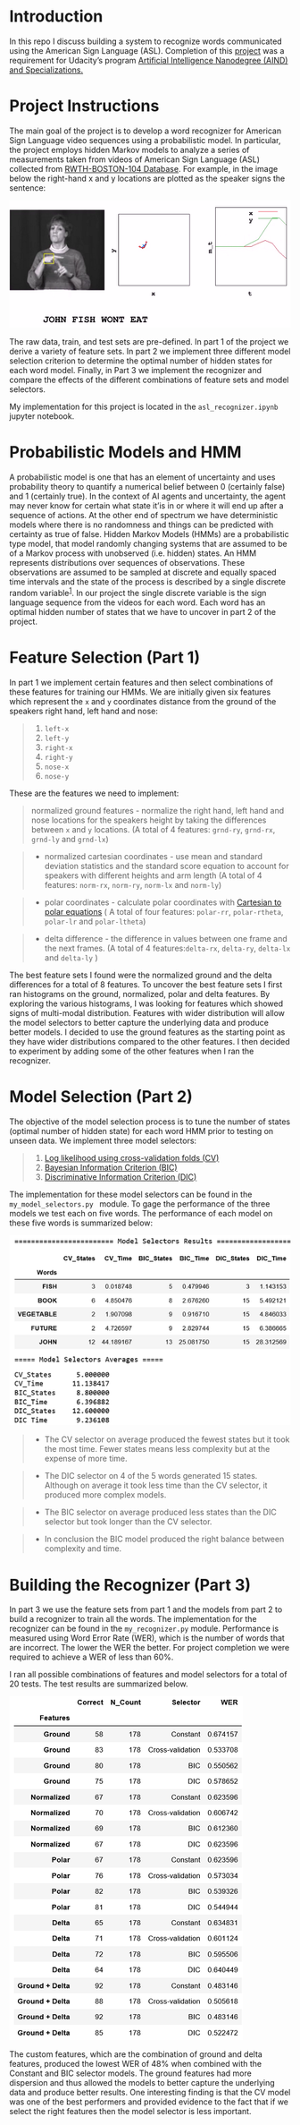 # Introduction
In this repo I discuss building a system to recognize words communicated using the American Sign Language (ASL).   Completion of this [project]( https://github.com/udacity/AIND-Recognizer) was a requirement for Udacity’s program [Artificial Intelligence Nanodegree (AIND) and Specializations.](https://confirm.udacity.com/GGGH2GSK)

# Project Instructions 
The main goal of the project is to develop a word recognizer for American Sign Language video sequences using a probabilistic model.  In particular, the project employs hidden Markov models to analyze a series of measurements taken from videos of American Sign Language (ASL) collected from [RWTH-BOSTON-104 Database](http://www-i6.informatik.rwth-aachen.de/~dreuw/database-rwth-boston-104.php).  For example, in the image below the right-hand x and y locations are plotted as the speaker signs the sentence:

![Speaker](images/speaker1.png)

The raw data, train, and test sets are pre-defined. In part 1 of the project we derive a variety of feature sets. In part 2 we implement three different model selection criterion to determine the optimal number of hidden states for each word model. Finally, in Part 3 we implement the recognizer and compare the effects of the different combinations of feature sets and model selectors.

My implementation for this project is located in the `asl_recognizer.ipynb` jupyter notebook.

# Probabilistic Models and HMM
A probabilistic model is one that has an element of uncertainty and uses probability theory to quantify a numerical belief between 0 (certainly false) and 1 (certainly true).  In the context of AI agents and uncertainty, the agent may never know for certain what state it’is in or where it will end up after a sequence of actions.  At the other end of spectrum we have deterministic models where there is no randomness and things can be predicted with certainty as true of false.
Hidden Markov Models (HMMs) are a probabilistic type model, that model randomly changing systems that are assumed to be of a Markov process with unobserved (i.e. hidden) states.  An HMM represents distributions over sequences of observations.  These observations are assumed to be sampled at discrete and equally spaced time intervals and the state of the process is described by a single discrete random variable<sup>[1](http://mlg.eng.cam.ac.uk/zoubin/papers/ijprai.pdf)</sup>.
In our project the single discrete variable is the sign language sequence from the videos for each word.  Each word has an optimal hidden number of states that we have to uncover in part 2 of the project. 

# Feature Selection (Part 1)

In part 1 we implement certain features and then select combinations of these features for training our HMMs.  We are initially given six features which represent the `x` and `y` coordinates distance from the ground of the speakers right hand, left hand and nose:
> 1. `left-x`
> 2. `left-y`
> 3. `right-x`
> 4. `right-y`
> 5. `nose-x`
> 6. `nose-y`   

These are the features we need to implement:
> normalized ground features - normalize the right hand, left hand and nose locations for the speakers height by taking the differences between `x` and `y` locations. (A total of 4 features:  `grnd-ry`,  `grnd-rx`,  `grnd-ly` and `grnd-lx`)

> * normalized cartesian coordinates - use mean and standard deviation statistics and the standard score equation to account for speakers with different heights and arm length (A total of 4 features: `norm-rx`, `norm-ry`, `norm-lx` and `norm-ly`)

> * polar coordinates - calculate polar coordinates with [Cartesian to polar equations](https://en.wikipedia.org/wiki/Polar_coordinate_system#Converting_between_polar_and_Cartesian_coordinates) ( A total of four features: `polar-rr`, `polar-rtheta`, `polar-lr` and `polar-ltheta`)

> * delta difference - the difference in values between one frame and the next frames. (A total of 4 features:`delta-rx`, `delta-ry`, `delta-lx` and `delta-ly` )

The best feature sets I found were the normalized ground and the delta differences for a total of 8 features.  To uncover the best feature sets I first ran histograms on the ground, normalized, polar and delta features.  By exploring the various histograms, I was looking for features which showed signs of multi-modal distribution. Features with wider distribution will allow the model selectors to better capture the underlying data and produce better models. I decided to use the ground features as the starting point as they have wider distributions compared to the other features. I then decided to experiment by adding some of the other features when I ran the recognizer. 

# Model Selection (Part 2)
The objective of the model selection process is to tune the number of states (optimal number of hidden state) for each word HMM prior to testing on unseen data.  We implement three model selectors:
> 1.    [Log likelihood using cross-validation folds (CV)](https://en.wikipedia.org/wiki/Cross-validation_(statistics))
> 2.    [Bayesian Information Criterion (BIC)](https://en.wikipedia.org/wiki/Bayesian_information_criterion)
> 3.    [Discriminative Information Criterion (DIC)](https://en.wikipedia.org/wiki/Deviance_information_criterion)

The implementation for these model selectors can be found in the `my_model_selectors.py ` module.
To gage the performance of the three models we test each on five words.  The performance of each model on these five words is summarized below:

![Model Results](images/models.png)

> * The CV selector on average produced the fewest states but it took the most time. Fewer states means less complexity but at the expense of more time.

> * The DIC selector on 4 of the 5 words generated 15 states. Although on average it took less time than the CV selector, it produced more complex models. 

> * The BIC selector on average produced less states than the DIC selector but took longer than the CV selector. 

> * In conclusion the BIC model produced the right balance between complexity and time. 

# Building the Recognizer (Part 3)
In part 3 we use the feature sets from part 1 and the models from part 2 to build a recognizer to train all the words.  The implementation for the recognizer can be found in the `my_recognizer.py` module.  Performance is measured using Word Error Rate (WER), which is the number of words that are incorrect.  The lower the WER the better.  For project completion we were required to achieve a WER of less than 60%.  

I ran all possible combinations of features and model selectors for a total of 20 tests. The test results are summarized below. 

![Results](images/results.png)

The custom features, which are the combination of ground and delta features, produced the lowest WER of 48% when combined with the Constant and BIC selector models. The ground features had more dispersion and thus allowed the models to better capture the underlying data and produce better results. One interesting finding is that the CV model was one of the best performers and provided evidence to the fact that if we select the right features then the model selector is less important.
